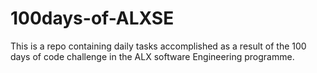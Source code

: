 # 100days-of-ALXSE
This is a repo containing daily tasks accomplished as a result of the 100 days of code challenge in the ALX software Engineering programme.

